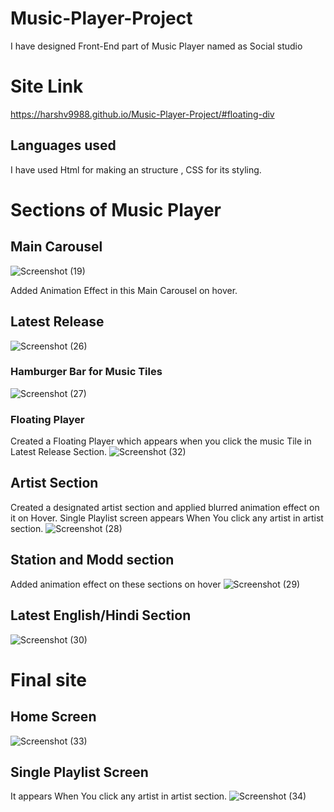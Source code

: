 # Music-Player-Project
I have designed Front-End part of Music Player named as Social studio
# Site Link
https://harshv9988.github.io/Music-Player-Project/#floating-div
## Languages used
I have used Html for making an structure , CSS for its styling.

# Sections of Music Player
## Main Carousel
![Screenshot (19)](https://user-images.githubusercontent.com/54108949/84597466-cf4a7900-ae81-11ea-9d20-90e6c28c04f5.png)

Added Animation Effect in this Main Carousel on hover.

## Latest Release
![Screenshot (26)](https://user-images.githubusercontent.com/54108949/84597539-2d775c00-ae82-11ea-8277-46a0f2dc6c28.png)
 ### Hamburger Bar for Music Tiles
 ![Screenshot (27)](https://user-images.githubusercontent.com/54108949/84597553-4c75ee00-ae82-11ea-97d4-4294b84fa2c0.png)
### Floating Player
Created a Floating Player which appears when you click the music Tile in Latest Release Section.
![Screenshot (32)](https://user-images.githubusercontent.com/54108949/84597789-decac180-ae83-11ea-9c92-bafe04cd6cd6.png)

## Artist Section
Created a designated artist section and applied blurred animation effect on it on Hover.
Single Playlist screen appears When You click any artist in artist section.
![Screenshot (28)](https://user-images.githubusercontent.com/54108949/84597607-b7272980-ae82-11ea-954a-a7639459ddd8.png)
## Station and Modd section
Added animation effect on these sections on hover
![Screenshot (29)](https://user-images.githubusercontent.com/54108949/84597622-d9b94280-ae82-11ea-973d-6ac619b46105.png)
## Latest English/Hindi Section
![Screenshot (30)](https://user-images.githubusercontent.com/54108949/84597635-f8b7d480-ae82-11ea-868e-b4875e59293e.png)

# Final site
## Home Screen
![Screenshot (33)](https://user-images.githubusercontent.com/54108949/84597692-53e9c700-ae83-11ea-903c-782c7bff6644.png)
## Single Playlist Screen
It appears When You click any artist in artist section.
![Screenshot (34)](https://user-images.githubusercontent.com/54108949/84597702-69f78780-ae83-11ea-80cf-f1506ac4dcd0.png)

